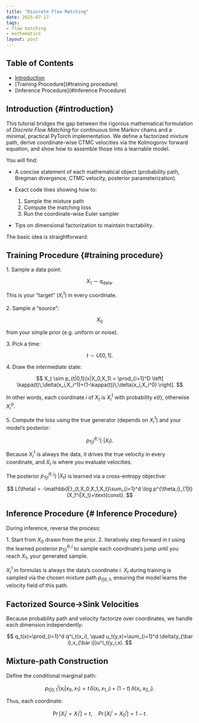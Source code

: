 ```yaml
---
title: "Discrete Flow Matching"
date: 2025-07-17
tags:
- flow matching 
- mathematics
layout: post
---
```




<!-- Load MathJax so LaTeX renders in GitHub Pages without touching layouts -->
<script>
  window.MathJax = {
    tex: {
      inlineMath: [['\\(','\\)'], ['\\[','\\]']]
    }
  };
</script>
<script src="https://cdn.jsdelivr.net/npm/mathjax@3/es5/tex-mml-chtml.js"></script>


## Table of Contents
- [Introduction](#introduction)
- [Training Procedure](#training procedure)
- [Inference Procedure](#Inference Procedure)


## Introduction {#introduction} 

This tutorial bridges the gap between the rigorous mathematical formulation of $\textit{Discrete Flow Matching}$ for continuous time Markov chains and a minimal, practical PyTorch implementation. We define a factorized mixture path, derive coordinate-wise CTMC velocities via the Kolmogorov forward equation, and show how to assemble those into a learnable model.

You will find:

* A concise statement of each mathematical object (probability path, Bregman divergence, CTMC velocity, posterior parameterization).
* Exact code lines showing how to:

  1. Sample the mixture path
  2. Compute the matching loss
  3. Run the coordinate-wise Euler sampler
* Tips on dimensional factorization to maintain tractability.

The basic idea is straightforward:



## Training Procedure {#training procedure}

1\. Sample a data point:

$$
X_1 \sim q_{\mathrm{data}}.
$$

This is your “target” $(X_i^1)$ in every coordinate.

2\. Sample a “source”:

$$
X_0
$$

from your simple prior (e.g. uniform or noise).

3\. Pick a time:

$$
t \sim U[0,1].
$$

4\. Draw the intermediate state:

$$
X_t \sim p_{t|0,1}(x|X_0,X_1) = \prod_{i=1}^D \left[ \kappa(t)\,\delta(x_i,X_i^1)+(1-\kappa(t))\,\delta(x_i,X_i^0) \right].
$$

In other words, each coordinate $i$ of $X_t$ is $X_i^1$ with probability $\kappa(t)$, otherwise $X_i^0$.

5\. Compute the loss using the true generator (depends on $X_i^1$) and your model’s posterior:

$$
p^{\theta,i}_{1|t}(\cdot|X_t).
$$

Because $X_i^1$ is always the data, it drives the true velocity in every coordinate, and $X_t$ is where you evaluate velocities.

The posterior $p^{\theta,i}_{1|t}(\cdot|X_t)$ is learned via a cross-entropy objective:

$$
L(\theta) = -\mathbb{E}_{t,X_0,X_1,X_t}\sum_{i=1}^d \log p^{\theta,i}_{1|t}(X_1^i|X_t)+\text{const}.
$$

## Inference Procedure {# Inference Procedure}

During inference, reverse the process:

1\. Start from $X_0$ drawn from the prior.
2\. Iteratively step forward in $t$ using the learned posterior $p^{\theta,i}_{1|t}$ to sample each coordinate’s jump until you reach $X_1$, your generated sample.

$X_i^1$ in formulas is always the data’s coordinate $i$.
$X_t$ during training is sampled via the chosen mixture path $p_{t|0,1}$, ensuring the model learns the velocity field of this path.

## Factorized Source→Sink Velocities

Because probability path and velocity factorize over coordinates, we handle each dimension independently:

$$
q_t(x)=\prod_{i=1}^d q^i_t(x_i), \quad u_t(y,x)=\sum_{i=1}^d \delta(y_{\bar i},x_{\bar i})u^i_t(y_i,x).
$$

## Mixture-path Construction

Define the conditional marginal path:

$$
p^i_{t|0,1}(x_i|x_0,x_1)=t\,\delta(x_i,x_{1,i})+(1-t)\,\delta(x_i,x_{0,i}).
$$

Thus, each coordinate:

$$
\Pr[X_t^i=X_1^i]=t, \quad \Pr[X_t^i=X_0^i]=1-t.
$$

